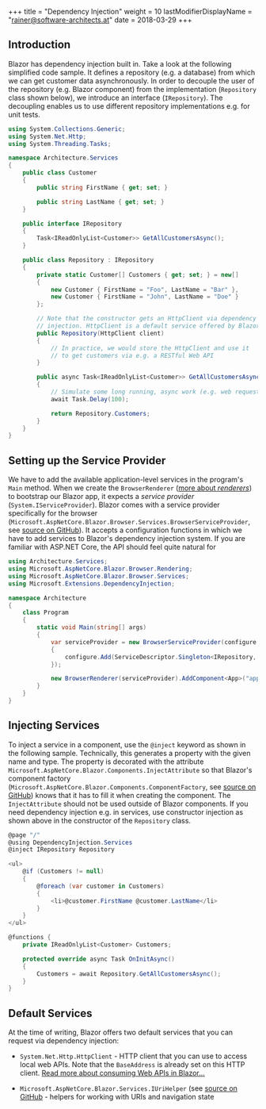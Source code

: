 +++
title = "Dependency Injection"
weight = 10
lastModifierDisplayName = "rainer@software-architects.at"
date = 2018-03-29
+++

## Introduction

Blazor has dependency injection built in. Take a look at the following simplified code sample. It defines a repository (e.g. a database) from which we can get customer data asynchronously. In order to decouple the user of the repository (e.g. Blazor component) from the implementation (`Repository` class shown below), we introduce an interface (`IRepository`). The decoupling enables us to use different repository implementations e.g. for unit tests.

```cs
using System.Collections.Generic;
using System.Net.Http;
using System.Threading.Tasks;

namespace Architecture.Services
{
    public class Customer
    {
        public string FirstName { get; set; }

        public string LastName { get; set; }
    }

    public interface IRepository
    {
        Task<IReadOnlyList<Customer>> GetAllCustomersAsync();
    }

    public class Repository : IRepository
    {
        private static Customer[] Customers { get; set; } = new[]
        {
            new Customer { FirstName = "Foo", LastName = "Bar" },
            new Customer { FirstName = "John", LastName = "Doe" }
        };

        // Note that the constructor gets an HttpClient via dependency
        // injection. HttpClient is a default service offered by Blazor.
        public Repository(HttpClient client)
        {
            // In practice, we would store the HttpClient and use it
            // to get customers via e.g. a RESTful Web API
        }

        public async Task<IReadOnlyList<Customer>> GetAllCustomersAsync()
        {
            // Simulate some long running, async work (e.g. web request)
            await Task.Delay(100);

            return Repository.Customers;
        }
    }
}
```

## Setting up the Service Provider

We have to add the available application-level services in the program's `Main` method. When we create the `BrowserRenderer` ([more about *renderers*](/getting-started/what-is-blazor/#renderer)) to bootstrap our Blazor app, it expects a *service provider* (`System.IServiceProvider`). Blazor comes with a service provider specifically for the browser (`Microsoft.AspNetCore.Blazor.Browser.Services.BrowserServiceProvider`, see [source on GitHub](https://github.com/aspnet/Blazor/blob/release/0.1.0/src/Microsoft.AspNetCore.Blazor/Services/BrowserServiceProvider.cs)). It accepts a configuration functions in which we have to add services to Blazor's dependency injection system. If you are familiar with ASP.NET Core, the API should feel quite natural for

```cs
using Architecture.Services;
using Microsoft.AspNetCore.Blazor.Browser.Rendering;
using Microsoft.AspNetCore.Blazor.Browser.Services;
using Microsoft.Extensions.DependencyInjection;

namespace Architecture
{
    class Program
    {
        static void Main(string[] args)
        {
            var serviceProvider = new BrowserServiceProvider(configure =>
            {
                configure.Add(ServiceDescriptor.Singleton<IRepository, Repository>());
            });

            new BrowserRenderer(serviceProvider).AddComponent<App>("app");
        }
    }
}
```

## Injecting Services

To inject a service in a component, use the `@inject` keyword as shown in the following sample. Technically, this generates a property with the given name and type. The property is decorated with the attribute `Microsoft.AspNetCore.Blazor.Components.InjectAttribute` so that Blazor's component factory (`Microsoft.AspNetCore.Blazor.Components.ComponentFactory`, see [source on GitHub](https://github.com/aspnet/Blazor/blob/release/0.1.0/src/Microsoft.AspNetCore.Blazor/Components/ComponentFactory.cs)) knows that it has to fill it when creating the component. The `InjectAttribute` should not be used outside of Blazor components. If you need dependency injection e.g. in services, use constructor injection as shown above in the constructor of the `Repository` class.

```cs
@page "/"
@using DependencyInjection.Services
@inject IRepository Repository

<ul>
    @if (Customers != null)
    {
        @foreach (var customer in Customers)
        {
            <li>@customer.FirstName @customer.LastName</li>
        }
    }
</ul>

@functions {
    private IReadOnlyList<Customer> Customers;

    protected override async Task OnInitAsync()
    {
        Customers = await Repository.GetAllCustomersAsync();
    }
}
```

## Default Services

At the time of writing, Blazor offers two default services that you can request via dependency injection:

* `System.Net.Http.HttpClient` - HTTP client that you can use to access local web APIs. Note that the `BaseAddress` is already set on this HTTP client. [Read more about consuming Web APIs in Blazor...](/architecture/rest-api/)

* `Microsoft.AspNetCore.Blazor.Services.IUriHelper` (see [source on GitHub](https://github.com/aspnet/Blazor/blob/release/0.1.0/src/Microsoft.AspNetCore.Blazor/Services/IUriHelper.cs) - helpers for working with URIs and navigation state
